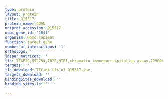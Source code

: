 ```yaml
---
type: protein
layout: protein
title: Q15517
protein_name: CDSN
uniprot_accession: Q15517
ncbi_gene_id: '1041'
organism: Homo sapiens
function: target gene
number_of_interactions: '1'
orthologs: ''
jaspar_matrices: ''
tfs: TFAP2C,Q92754,7022,HTRI,chromatin immunoprecipitation assay,22900683%5Buid%5D+OR+20629094%5Buid%5D,No
targets: ''
tfs_download: TFLink_tfs_of_Q15517.tsv
targets_download: ''
bindingSites_download: ''
binding_sites_ls: ''

---
```

